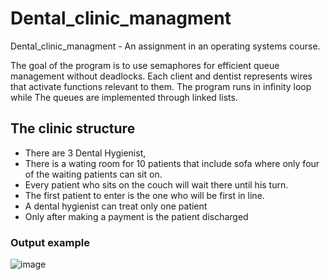# Dental_clinic_managment
Dental_clinic_managment - An assignment in an operating systems course.

The goal of the program is to use semaphores for efficient queue management without deadlocks.
Each client and dentist represents wires that activate functions relevant to them.
The program runs in infinity loop while The queues are implemented through linked lists.

## The clinic structure
* There are 3 Dental Hygienist, 
* There is a wating room for 10 patients that include sofa where only four of the waiting patients can sit on.
* Every patient who sits on the couch will wait there until his turn.
* The first patient to enter is the one who will be first in line.
* A dental hygienist can treat only one patient
* Only after making a payment is the patient discharged

### Output example

![image](https://user-images.githubusercontent.com/79198595/179356434-b5201102-2b76-43af-8171-8767a8c249e8.png)
